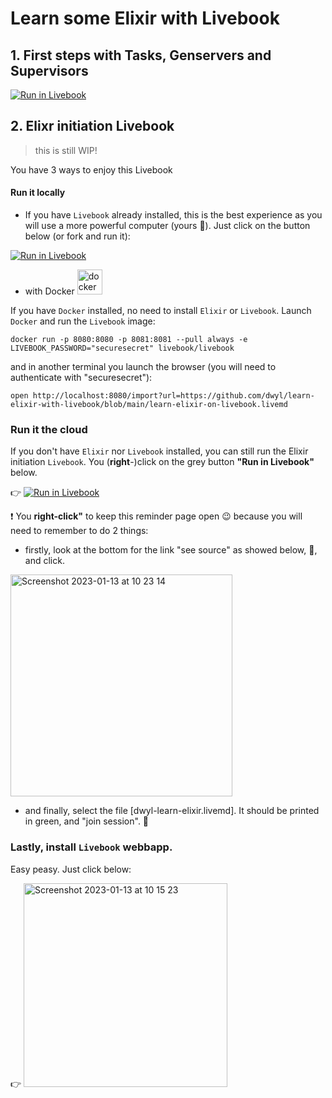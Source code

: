 # Learn some Elixir with Livebook

## 1. First steps with Tasks, Genservers and Supervisors

[![Run in Livebook](https://livebook.dev/badge/v1/blue.svg)](https://livebook.dev/run?url=https%3A%2F%2Fgithub.com%2Fdwyl%2Flearn-elixir-with-livebook%2Fblob%2Fmain%2Fabout-genservers.livemd)

## 2. Elixr initiation Livebook

> this is still WIP!

You have 3 ways to enjoy this Livebook

#### Run it locally

- If you have `Livebook` already installed, this is the best experience as you will use a more powerful computer (yours 🥳). Just click on the button below (or fork and run it):

[![Run in Livebook](https://livebook.dev/badge/v1/blue.svg)](https://livebook.dev/run?url=https%3A%2F%2Fgithub.com%2Fdwyl%2Flearn-elixir-with-livebook%2Fblob%2Fmain%2Flearn-elixir-on-livebook.livemd)

- with Docker <img src="https://user-images.githubusercontent.com/6793008/216023769-d2693462-1864-4204-b7cf-67378fce6d49.png" with="30" height="40" alt="docker"/>


If you have `Docker` installed, no need to install `Elixir` or `Livebook`. Launch `Docker` and run the `Livebook` image:

```
docker run -p 8080:8080 -p 8081:8081 --pull always -e LIVEBOOK_PASSWORD="securesecret" livebook/livebook
```

and in another terminal you launch the browser (you will need to authenticate with "securesecret"):

```
open http://localhost:8080/import?url=https://github.com/dwyl/learn-elixir-with-livebook/blob/main/learn-elixir-on-livebook.livemd
```


### Run it the cloud

If you don't have `Elixir` nor `Livebook` installed, you can still run the Elixir initiation `Livebook`. You (**right**-)click on the grey button **"Run in Livebook"** below. 

👉 [![Run in Livebook](https://livebook.dev/badge/v1/gray.svg)](https://livebook.dev/run?url=https%3A%2F%2Fdwyl-learn-elixir.fly.dev%2F)

:heavy_exclamation_mark: You **right-click"** to keep this reminder page open 😉 because you will need to remember to do 2 things:
  -  firstly, look at the bottom for the link "see source" as showed below, 🤔, and click.

<img width="355" alt="Screenshot 2023-01-13 at 10 23 14" src="https://user-images.githubusercontent.com/6793008/212285838-96ff4672-e36a-4a89-8efa-dee53a32a405.png">

  -  and finally, select the file [dwyl-learn-elixir.livemd]. It should be printed in green, and "join session". 🤗
   

### Lastly, install `Livebook` webbapp.

Easy peasy. Just click below:

👉  [<img width="326" alt="Screenshot 2023-01-13 at 10 15 23" src="https://user-images.githubusercontent.com/6793008/212283403-116dbf5c-eea4-4c16-88df-b9aba86e209a.png">](https://livebook.dev/)
